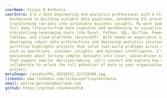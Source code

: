 ```yaml
---
userName: Fisuyi B Anthonia
userIntro: I’m a data engineering and analytics professional with a strong
  background in building scalable data pipelines, automating ETL processes, and
  transforming raw data into actionable business insights. My work spans the
  full data lifecycle—from data ingestion and warehousing to visualisation and
  storytelling—leveraging tools like Excel, Python, SQL, Airflow, Power BI,
  Tableau, and cloud platforms (Azure/GCP). With hands-on experience in
  developing robust data architectures and deploying analytics solutions, my
  portfolio highlights projects that solve real-world problems across domains
  such as operations, customer insights, and business intelligence. I’m
  passionate about turning complex datasets into clear, value-driven narratives
  that support smarter decision-making. Let’s connect and explore how we can
  collaborate to unlock the full potential of data in your organization or
  project.
metaImage: /assets/PXL_20250321_221726306.jpg
linkedin: www.linkedin.com/in/busayofisuyianthonia
email: mailto:gwitmona@outlook.com
github: https://github.com/AnnieFiB
---
```

